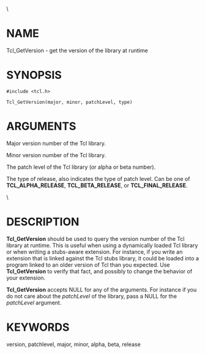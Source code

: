 \

# NAME

Tcl_GetVersion - get the version of the library at runtime

# SYNOPSIS

    #include <tcl.h>

    Tcl_GetVersion(major, minor, patchLevel, type)

# ARGUMENTS

Major version number of the Tcl library.

Minor version number of the Tcl library.

The patch level of the Tcl library (or alpha or beta number).

The type of release, also indicates the type of patch level. Can be one
of **TCL_ALPHA_RELEASE**, **TCL_BETA_RELEASE**, or
**TCL_FINAL_RELEASE**.

\

# DESCRIPTION

**Tcl_GetVersion** should be used to query the version number of the Tcl
library at runtime. This is useful when using a dynamically loaded Tcl
library or when writing a stubs-aware extension. For instance, if you
write an extension that is linked against the Tcl stubs library, it
could be loaded into a program linked to an older version of Tcl than
you expected. Use **Tcl_GetVersion** to verify that fact, and possibly
to change the behavior of your extension.

**Tcl_GetVersion** accepts NULL for any of the arguments. For instance
if you do not care about the *patchLevel* of the library, pass a NULL
for the *patchLevel* argument.

# KEYWORDS

version, patchlevel, major, minor, alpha, beta, release

